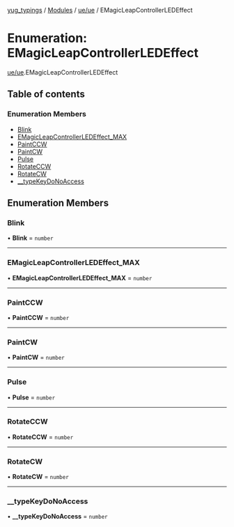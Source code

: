 [yug_typings](../README.md) / [Modules](../modules.md) / [ue/ue](../modules/ue_ue.md) / EMagicLeapControllerLEDEffect

# Enumeration: EMagicLeapControllerLEDEffect

[ue/ue](../modules/ue_ue.md).EMagicLeapControllerLEDEffect

## Table of contents

### Enumeration Members

- [Blink](ue_ue.EMagicLeapControllerLEDEffect.md#blink)
- [EMagicLeapControllerLEDEffect\_MAX](ue_ue.EMagicLeapControllerLEDEffect.md#emagicleapcontrollerledeffect_max)
- [PaintCCW](ue_ue.EMagicLeapControllerLEDEffect.md#paintccw)
- [PaintCW](ue_ue.EMagicLeapControllerLEDEffect.md#paintcw)
- [Pulse](ue_ue.EMagicLeapControllerLEDEffect.md#pulse)
- [RotateCCW](ue_ue.EMagicLeapControllerLEDEffect.md#rotateccw)
- [RotateCW](ue_ue.EMagicLeapControllerLEDEffect.md#rotatecw)
- [\_\_typeKeyDoNoAccess](ue_ue.EMagicLeapControllerLEDEffect.md#__typekeydonoaccess)

## Enumeration Members

### Blink

• **Blink** = `number`

___

### EMagicLeapControllerLEDEffect\_MAX

• **EMagicLeapControllerLEDEffect\_MAX** = `number`

___

### PaintCCW

• **PaintCCW** = `number`

___

### PaintCW

• **PaintCW** = `number`

___

### Pulse

• **Pulse** = `number`

___

### RotateCCW

• **RotateCCW** = `number`

___

### RotateCW

• **RotateCW** = `number`

___

### \_\_typeKeyDoNoAccess

• **\_\_typeKeyDoNoAccess** = `number`
